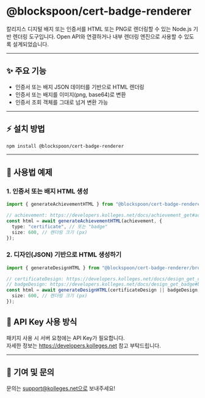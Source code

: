 # @blockspoon/cert-badge-renderer

칼리지스 디지털 배지 또는 인증서를 HTML 또는 PNG로 렌더링할 수 있는 Node.js 기반 렌더링 도구입니다. Open API와 연결하거나 내부 렌더링 엔진으로 사용할 수 있도록 설계되었습니다.

---

## ✨ 주요 기능

- 인증서 또는 배지 JSON 데이터를 기반으로 HTML 렌더링
- 인증서 또는 배지를 이미지(png, base64)로 변환
- 인증서 조회 객체를 그대로 넘겨 변환 가능

---

## ⚡️ 설치 방법

```bash
npm install @blockspoon/cert-badge-renderer
```

---

## 📝 사용법 예제

### 1. 인증서 또는 배지 HTML 생성

```ts
import { generateAchievementHTML } from "@blockspoon/cert-badge-renderer/browser";

// achievement: https://developers.kolleges.net/docs/achievement_get#achievement-object
const html = await generateAchievementHTML(achievement, {
  type: "certificate", // 또는 "badge"
  size: 600, // 렌더링 크기 (px)
});
```

<!-- ### 2. 인증서 또는 배지 PNG 이미지 생성

```ts
import { generateAchievementFile } from "@blockspoon/cert-badge-renderer/server";

// achievement: https://developers.kolleges.net/docs/achievement_get#achievement-object
const result = await generateAchievementFile(achievement, {
  type: "certificate", // 또는 "badge"
  size: 600,
  returnType: "base64", // 또는 "png"
});

// Base64 저장 예시
const base64 = result.base64.replace(/^data:image\/png;base64,/, "");
require("fs").writeFileSync("certificate.png", Buffer.from(base64, "base64"));
``` -->

### 2. 디자인(JSON) 기반으로 HTML 생성하기

```ts
import { generateDesignHTML } from "@blockspoon/cert-badge-renderer/browser";

// certificateDesign: https://developers.kolleges.net/docs/design_get_certificate#certificatedesign-object
// badgeDesign: https://developers.kolleges.net/docs/design_get_badge#badgedesign-object
const html = await generateDesignHTML(certificateDesign || badgeDesign, {
  size: 600, // 렌더링 크기 (px)
});
```

<!-- ### 4. 디자인(JSON) 기반으로 PNG 생성하기

```ts
import { generateDesignFile } from "@blockspoon/cert-badge-renderer/server";

// certificateDesign: https://developers.kolleges.net/docs/design_get_certificate#certificatedesign-object
// badgeDesign: https://developers.kolleges.net/docs/design_get_badge#badgedesign-object
const png = await generateDesignFile(certificateDesign || badgeDesign);

require("fs").writeFileSync("badge.png", png.buffer);
```

--- -->

## 🔐 API Key 사용 방식

패키지 사용 시 서버 요청에는 API Key가 필요합니다.  
자세한 정보는 https://developers.kolleges.net 참고 부탁드립니다.

---

## 📣 기여 및 문의

문의는 support@kolleges.net으로 보내주세요!
